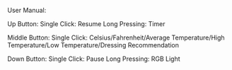 User Manual:

Up Button:
	Single Click: Resume
	Long Pressing: Timer

Middle Button:
	Single Click: Celsius/Fahrenheit/Average Temperature/High Temperature/Low Temperature/Dressing Recommendation

Down Button:
	Single Click: Pause
	Long Pressing: RGB Light